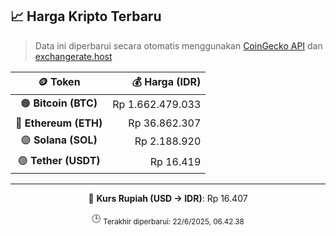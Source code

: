 

<!-- HARGA_KRIPTO -->
## 📈 Harga Kripto Terbaru

> Data ini diperbarui secara otomatis menggunakan [CoinGecko API](https://www.coingecko.com/) dan [exchangerate.host](https://exchangerate.host/)

<div align="center">

| 🪙 Token | 💰 Harga (IDR) |
|:------:|---------------:|
| 🟠 **Bitcoin (BTC)**   | Rp 1.662.479.033 |
| 🔵 **Ethereum (ETH)**  | Rp 36.862.307 |
| 🟣 **Solana (SOL)**    | Rp 2.188.920 |
| 🟢 **Tether (USDT)**   | Rp 16.419 |

---

💱 **Kurs Rupiah (USD → IDR)**: Rp 16.407

🕒 <sub>Terakhir diperbarui: 22/6/2025, 06.42.38</sub>

</div>
<!-- /HARGA_KRIPTO -->